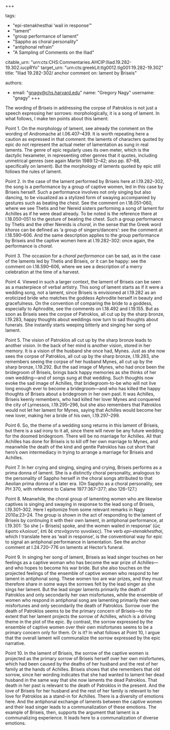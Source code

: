 +++

tags:
- "epi-stenakhesthai ‘wail in response’"
- "lament"
- "group performance of lament"
- "Sappho as choral personality"
- "antiphonal refrain"
- "A Sampling of Comments on the Iliad"

citable_urn: "urn:cts:CHS:Commentaries.AHCIP:Iliad.19.282-19.302.iucpRYo"
target_urn: "urn:cts:greekLit:tlg0012.tlg001:19.282-19.302"
title: "Iliad 19.282-302/ anchor comment on: lament by Briseis"

authors:
- email: "gnagy@chs.harvard.edu"
  name: "Gregory Nagy"
  username: "gnagy"
+++

<p>The wording of Briseis in addressing the corpse of Patroklos is not just a speech expressing her sorrows: morphologically, it is a song of lament. In what follows, I make ten points about this lament:</p><p>Point 1. On the morphology of lament, see already the comment on the wording of Andromache at I.06.407–439. It is worth repeating here a caution as expressed in that comment: the laments of characters quoted by epic do not represent the actual meter of lamentation as sung in real laments. The genre of epic regularly uses its own meter, which is the dactylic hexameter, in representing other genres that it quotes, including unmetrical genres (see again Martin 1989:12–42; also pp. 87–88, specifically on lament). But the morphology of laments quoted by epic still follows the rules of lament. </p><p>Point 2. In the case of the lament performed by Briseis here at I.19.282–302, the song is a performance by a group of captive women, led in this case by Briseis herself. Such a performance involves not only singing but also dancing, to be visualized as a stylized form of swaying accompanied by gestures such as beating the chest. See the comment on I.18.051–060, where we see Thetis and her Nereid sisters performing a song of lament for Achilles as if he were dead already. To be noted is the reference there at I.18.050–051 to the gesture of beating the chest. Such a group performance by Thetis and the other Nereids is <em>choral</em>, in the sense that the Greek word <em>khoros</em> can be defined as ‘a group of singers/dancers’: see the comment at I.18.590–606. And the same description applies to the group performance by Briseis and the captive women here at I.19.282–302: once again, the performance is <em>choral</em>. </p><p>Point 3. The occasion for a <em>choral performance</em> can be sad, as in the case of the laments led by Thetis and Briseis, or it can be happy: see the comment on I.18.590–606, where we see a description of a merry celebration at the time of a harvest.</p><p>Point 4. Viewed in such a larger context, the lament of Briseis can be seen as a masterpiece of verbal artistry. This song of lament starts as if it were a wedding song, not a lament, since Briseis is envisioned at I.19.282 as an eroticized bride who matches the goddess Aphrodite herself in beauty and gracefulness. On the convention of comparing the bride to a goddess, especially to Aphrodite, see the comments on I.18.492 and I.19.155. But as soon as Briseis sees the corpse of Patroklos, all cut up by the sharp bronze, I.19.283, happy thoughts about weddings now turn to sad thoughts about funerals. She instantly starts weeping bitterly and singing her song of lament.</p><p>Point 5. The vision of Patroklos all cut up by the sharp bronze leads to another vision. In the back of her mind is another vision, stored in her memory. It is a vision of the husband she once had, Mynes. Just as she now sees the corpse of Patroklos, all cut up by the sharp bronze, I.19.283, she remembers seeing the corpse of her husband Mynes, all cut up by the sharp bronze, I.19.292. But the sad image of Mynes, who had once been the bridegroom of Briseis, brings back happy memories as she thinks of her own wedding—and of songs sung at that wedding. Such thoughts now evoke the sad image of Achilles, that bridegroom-to-be who will not live long enough ever to become a bridegroom—and who has killed the happy thoughts of Briseis about a bridegroom in her own past. It was Achilles, Briseis keenly remembers, who had killed her lover Mynes and conquered the city of Lyrnessos, I.19.295–296, but she also remembers that Patroklos would not let her lament for Mynes, saying that Achilles would become her new lover, making her a bride of his own, I.19.297–299.</p><p>Point 6. So, the theme of a wedding song returns in this lament of Briseis, but there is a sad irony to it all, since there will never be any future wedding for the doomed bridegroom. There will be no marriage for Achilles. All that Achilles has done for Briseis is to kill off her own marriage to Mynes, and meanwhile the death of the kind and gentle Patroklos has cut short that hero’s own intermediacy in trying to arrange a marriage for Briseis and Achilles.  </p><p>Point 7. In her crying and singing, singing and crying, Briseis performs as a prima donna of lament. She is a distinctly choral personality, analogous to the personality of Sappho herself in the choral songs attributed to that Aeolian prima donna of a later era. (On Sappho as a choral personality, see PH 370, with reference to Calame 1977:367–377; also 126–127.) </p><p>Point 8. Meanwhile, the choral group of lamenting women who are likewise captives is singing and swaying in response to the lead song of Briseis, I.19.301–302. Here I epitomize from some relevant remarks in Nagy 2010a:23–24. The group is shown in the act of responding to the lament of Briseis by continuing it with their own lament, in antiphonal performance, at I.19.301: ‘So she [= Briseis] spoke, and the women wailed in response’ (ὣς ἔφατο κλαίουσ’, ἐπὶ δὲ στενάχοντο γυναῖκες). The verb <em>epi–stenakhesthai</em>, which I translate here as ‘wail in response’, is the conventional way for epic to signal an antiphonal performance in lamentation. See the anchor comment at I.24.720–776 on laments at Hector’s funeral.</p><p>Point 9. In singing her song of lament, Briseis as lead singer touches on her feelings as a captive woman who has become the war prize of Achilles—and who hopes to become his war bride. But she also touches on the projected feelings of the ensemble of captive women who respond to her lament in antiphonal song. These women too are war prizes, and they must therefore share in some ways the sorrows felt by the lead singer as she sings her lament. But the lead singer laments primarily the death of Patroklos and only secondarily her own misfortunes, while the ensemble of women who respond in antiphonal song are lamenting primarily their own misfortunes and only secondarily the death of Patroklos. Sorrow over the death of Patroklos seems to be the primary concern of Briseis—to the extent that her lament projects the sorrow of Achilles, which is a driving theme in the plot of the epic. By contrast, the sorrow expressed by the ensemble of captive women over their own misfortunes seems to be a primary concern only for them. Or is it? In what follows at Point 10, I argue that the overall lament will communalize the sorrow expressed by the epic narrative.  </p><p>Point 10. In the lament of Briseis, the sorrow of the captive women is projected as the primary sorrow of Briseis herself over her own misfortunes, which had been caused by the deaths of her husband and the rest of her family at the hands of Achilles. Briseis shows that she remembers that old sorrow, since her wording indicates that she had wanted to lament her dead husband in the same way that she now laments the dead Patroklos. That death in her past is relevant to the death of Patroklos in the present. And the love of Briseis for her husband and the rest of her family is relevant to her love for Patroklos as a stand-in for Achilles. There is a diversity of emotions here. And the antiphonal exchange of laments between the captive women and their lead singer leads to a communalization of these emotions. The example of Briseis, then, supports the argument that lament is a communalizing experience. It leads here to a communalization of diverse emotions. </p>